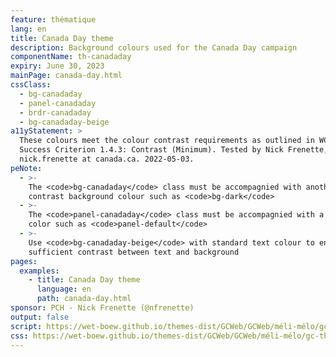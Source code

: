 ```yaml
---
feature: thématique
lang: en
title: Canada Day theme
description: Background colours used for the Canada Day campaign
componentName: th-canadaday
expiry: June 30, 2023
mainPage: canada-day.html
cssClass:
  - bg-canadaday
  - panel-canadaday
  - brdr-canadaday
  - bg-canadaday-beige
a11yStatement: >
  These colours meet the colour contrast requirements as outlined in WCAG 2.1 AA
  Success Criterion 1.4.3: Contrast (Minimum). Tested by Nick Frenette,
  nick.frenette at canada.ca. 2022-05-03.
peNote:
  - >-
    The <code>bg-canadaday</code> class must be accompagnied with another dark
    contrast background colour such as <code>bg-dark</code>
  - >-
    The <code>panel-canadaday</code> class must be accompagnied with a fall back
    color such as <code>panel-default</code>
  - >-
    Use <code>bg-canadaday-beige</code> with standard text colour to ensure
    sufficient contrast between text and background
pages:
  examples:
    - title: Canada Day theme
      language: en
      path: canada-day.html
sponsor: PCH - Nick Frenette (@nfrenette)
output: false
script: https://wet-boew.github.io/themes-dist/GCWeb/GCWeb/méli-mélo/gc-thématique.js
css: https://wet-boew.github.io/themes-dist/GCWeb/GCWeb/méli-mélo/gc-thématique.css
---
```

